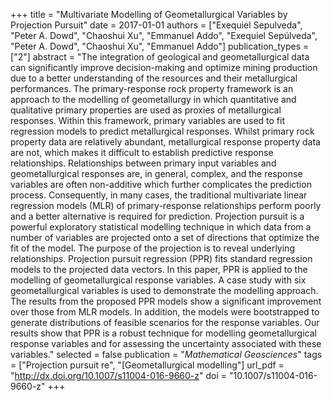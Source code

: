 +++
title = "Multivariate Modelling of Geometallurgical Variables by Projection Pursuit"
date = 2017-01-01
authors = ["Exequiel Sepulveda", "Peter A. Dowd", "Chaoshui Xu", "Emmanuel Addo", "Exequiel Sepúlveda", "Peter A. Dowd", "Chaoshui Xu", "Emmanuel Addo"]
publication_types = ["2"]
abstract = "The integration of geological and geometallurgical data can significantly improve decision-making and optimize mining production due to a better understanding of the resources and their metallurgical performances. The primary-response rock property framework is an approach to the modelling of geometallurgy in which quantitative and qualitative primary properties are used as proxies of metallurgical responses. Within this framework, primary variables are used to fit regression models to predict metallurgical responses. Whilst primary rock property data are relatively abundant, metallurgical response property data are not, which makes it difficult to establish predictive response relationships. Relationships between primary input variables and geometallurgical responses are, in general, complex, and the response variables are often non-additive which further complicates the prediction process. Consequently, in many cases, the traditional multivariate linear regression models (MLR) of primary-response relationships perform poorly and a better alternative is required for prediction. Projection pursuit is a powerful exploratory statistical modelling technique in which data from a number of variables are projected onto a set of directions that optimize the fit of the model. The purpose of the projection is to reveal underlying relationships. Projection pursuit regression (PPR) fits standard regression models to the projected data vectors. In this paper, PPR is applied to the modelling of geometallurgical response variables. A case study with six geometallurgical variables is used to demonstrate the modelling approach. The results from the proposed PPR models show a significant improvement over those from MLR models. In addition, the models were bootstrapped to generate distributions of feasible scenarios for the response variables. Our results show that PPR is a robust technique for modelling geometallurgical response variables and for assessing the uncertainty associated with these variables."
selected = false
publication = "*Mathematical Geosciences*"
tags = ["Projection pursuit re", "[Geometallurgical modelling"]
url_pdf = "http://dx.doi.org/10.1007/s11004-016-9660-z"
doi = "10.1007/s11004-016-9660-z"
+++

